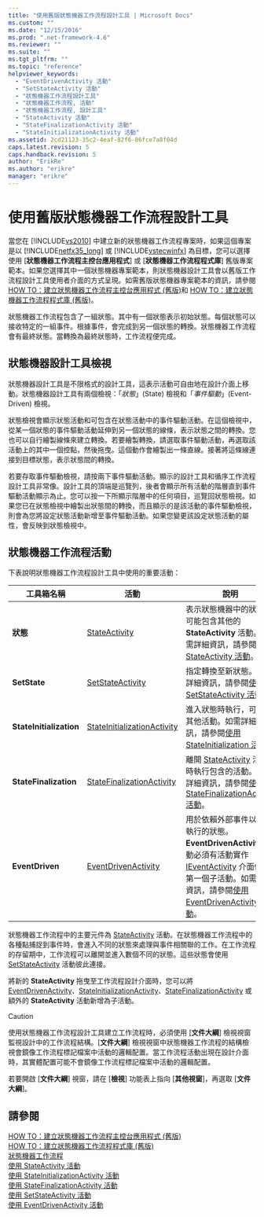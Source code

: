 ```yaml
---
title: "使用舊版狀態機器工作流程設計工具 | Microsoft Docs"
ms.custom: ""
ms.date: "12/15/2016"
ms.prod: ".net-framework-4.6"
ms.reviewer: ""
ms.suite: ""
ms.tgt_pltfrm: ""
ms.topic: "reference"
helpviewer_keywords: 
  - "EventDrivenActivity 活動"
  - "SetStateActivity 活動"
  - "狀態機器工作流程設計工具"
  - "狀態機器工作流程, 活動"
  - "狀態機器工作流程, 設計工具"
  - "StateActivity 活動"
  - "StateFinalizationActivity 活動"
  - "StateInitializationActivity 活動"
ms.assetid: 2cd21123-35c2-4eaf-82f6-86fce7a8f04d
caps.latest.revision: 5
caps.handback.revision: 5
author: "ErikRe"
ms.author: "erikre"
manager: "erikre"
---
```

# 使用舊版狀態機器工作流程設計工具
當您在 [!INCLUDE[vs2010](../modeling/includes/vs2010_md.md)] 中建立新的狀態機器工作流程專案時，如果這個專案是以 [!INCLUDE[netfx35_long](../workflow-designer/includes/netfx35_long_md.md)] 或 [!INCLUDE[vstecwinfx](../workflow-designer/includes/vstecwinfx_md.md)] 為目標，您可以選擇使用 \[**狀態機器工作流程主控台應用程式**\] 或 \[**狀態機器工作流程程式庫**\] 舊版專案範本。如果您選擇其中一個狀態機器專案範本，則狀態機器設計工具會以舊版工作流程設計工具使用者介面的方式呈現。如需舊版狀態機器專案範本的資訊，請參閱 [HOW TO：建立狀態機器工作流程主控台應用程式 \(舊版\)](../Topic/How%20to:%20Create%20State%20Machine%20Workflow%20Console%20Applications%20\(Legacy\).md)和 [HOW TO：建立狀態機器工作流程程式庫 \(舊版\)](../Topic/How%20to:%20Create%20a%20State%20Machine%20Workflow%20Library%20\(Legacy\).md)。  
  
 狀態機器工作流程包含了一組狀態。其中有一個狀態表示初始狀態。每個狀態可以接收特定的一組事件。根據事件，會完成到另一個狀態的轉換。狀態機器工作流程會有最終狀態。當轉換為最終狀態時，工作流程便完成。  
  
## 狀態機器設計工具檢視  
 狀態機器設計工具是不限格式的設計工具，這表示活動可自由地在設計介面上移動。狀態機器設計工具有兩個檢視：「*狀態*」\(State\) 檢視和「*事件驅動*」\(Event\-Driven\) 檢視。  
  
 狀態檢視會顯示狀態活動和可包含在狀態活動中的事件驅動活動。在這個檢視中，從某一個狀態的事件驅動活動延伸到另一個狀態的線條，表示狀態之間的轉換。您也可以自行繪製線條來建立轉換。若要繪製轉換，請選取事件驅動活動，再選取該活動上的其中一個控點，然後拖曳。這個動作會繪製出一條直線。接著將這條線連接到目標狀態，表示狀態間的轉換。  
  
 若要存取事件驅動檢視，請按兩下事件驅動活動。顯示的設計工具和循序工作流程設計工具非常像。設計工具的頂端是巡覽列，後者會顯示所有活動的階層直到事件驅動活動顯示為止。您可以按一下所顯示階層中的任何項目，巡覽回狀態檢視。如果您已在狀態檢視中繪製出狀態間的轉換，而且顯示的是該活動的事件驅動檢視，則會為您將設定狀態活動新增至事件驅動活動。如果您變更該設定狀態活動的屬性，會反映到狀態檢視中。  
  
## 狀態機器工作流程活動  
 下表說明狀態機器工作流程設計工具中使用的重要活動：  
  
|工具箱名稱|活動|說明|  
|-----------|--------|--------|  
|**狀態**|[StateActivity](http://go.microsoft.com/fwlink?LinkID=65042)|表示狀態機器中的狀態，可能包含其他的 **StateActivity** 活動。如需詳細資訊，請參閱[使用 StateActivity 活動](http://go.microsoft.com/fwlink?LinkID=65083)。|  
|**SetState**|[SetStateActivity](http://go.microsoft.com/fwlink?LinkID=65041)|指定轉換至新狀態。如需詳細資訊，請參閱[使用 SetStateActivity 活動](http://go.microsoft.com/fwlink?LinkID=65082)。|  
|**StateInitialization**|[StateInitializationActivity](http://go.microsoft.com/fwlink?LinkID=65044)|進入狀態時執行，可包含其他活動。如需詳細資訊，請參閱[使用 StateInitialization 活動](http://go.microsoft.com/fwlink?LinkID=65006)。|  
|**StateFinalization**|[StateFinalizationActivity](http://go.microsoft.com/fwlink?LinkID=65043)|離開 [StateActivity](http://go.microsoft.com/fwlink?LinkID=65042) 活動時執行包含的活動。如需詳細資訊，請參閱[使用 StateFinalizationActivity 活動](http://go.microsoft.com/fwlink?LinkID=65008)。|  
|**EventDriven**|[EventDrivenActivity](http://go.microsoft.com/fwlink?LinkID=65029)|用於依賴外部事件以開始執行的狀態。**EventDrivenActivity** 活動必須有活動實作 [IEventActivity](http://go.microsoft.com/fwlink?LinkID=65032) 介面做為第一個子活動。如需詳細資訊，請參閱[使用 EventDrivenActivity 活動](http://go.microsoft.com/fwlink?LinkID=65068)。|  
  
 狀態機器工作流程中的主要元件為 [StateActivity](http://go.microsoft.com/fwlink?LinkID=65042) 活動。在狀態機器工作流程中的各種點捕捉到事件時，會進入不同的狀態來處理與事件相關聯的工作。在工作流程的存留期中，工作流程可以離開並進入數個不同的狀態。這些狀態會使用 [SetStateActivity](http://go.microsoft.com/fwlink?LinkID=65041) 活動彼此連接。  
  
 將新的 **StateActivity** 拖曳至工作流程設計介面時，您可以將 [EventDrivenActivity](http://go.microsoft.com/fwlink?LinkID=65029)、[StateInitializationActivity](http://go.microsoft.com/fwlink?LinkID=65044)、[StateFinalizationActivity](http://go.microsoft.com/fwlink?LinkID=65043) 或額外的 **StateActivity** 活動新增為子活動。  
  
> [!CAUTION]
>  使用狀態機器工作流程設計工具建立工作流程時，必須使用 \[**文件大綱**\] 檢視視窗監視設計中的工作流程結構。\[**文件大綱**\] 檢視視窗中狀態機器工作流程的結構檢視會鏡像工作流程標記檔案中活動的邏輯配置。當工作流程活動出現在設計介面時，其實體配置可能不會鏡像工作流程標記檔案中活動的邏輯配置。  
>   
>  若要開啟 \[**文件大綱**\] 視窗，請在 \[**檢視**\] 功能表上指向 \[**其他視窗**\]，再選取 \[**文件大綱**\]。  
  
## 請參閱  
 [HOW TO：建立狀態機器工作流程主控台應用程式 \(舊版\)](../Topic/How%20to:%20Create%20State%20Machine%20Workflow%20Console%20Applications%20\(Legacy\).md)   
 [HOW TO：建立狀態機器工作流程程式庫 \(舊版\)](../Topic/How%20to:%20Create%20a%20State%20Machine%20Workflow%20Library%20\(Legacy\).md)   
 [狀態機器工作流程](http://go.microsoft.com/fwlink?LinkID=65016)   
 [使用 StateActivity 活動](http://go.microsoft.com/fwlink?LinkID=65083)   
 [使用 StateInitializationActivity 活動](http://go.microsoft.com/fwlink?LinkID=65006)   
 [使用 StateFinalizationActivity 活動](http://go.microsoft.com/fwlink?LinkID=65008)   
 [使用 SetStateActivity 活動](http://go.microsoft.com/fwlink?LinkID=65082)   
 [使用 EventDrivenActivity 活動](http://go.microsoft.com/fwlink?LinkID=65068)